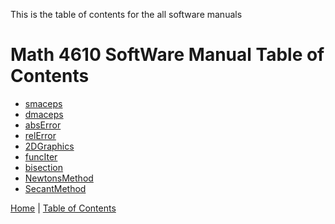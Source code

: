 This is the table of contents for the all software manuals

# Math 4610 SoftWare Manual Table of Contents



* [smaceps](smaceps.md)
* [dmaceps](dmaceps.md)
* [absError](absError.md)
* [relError](relError.md)
* [2DGraphics](2DGraphics.md)
* [funcIter](funcIter.md)
* [bisection](bisection.md)
* [NewtonsMethod](newtonsMethod.md)
* [SecantMethod](secantMethod.md)



[Home](../README.md) |
[Table of Contents](../TableOfContents.md) 
